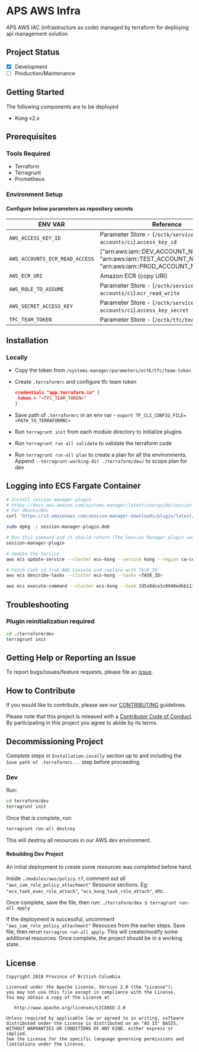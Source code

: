 
# APS AWS Infra
<!--- [![License](https://img.shields.io/badge/License-Apache%202.0-blue.svg)](./LICENSE) --->

APS AWS IAC (infrastructure as code) managed by terraform for deploying api management solution

## Project Status
- [x] Development
- [ ] Production/Maintenance

## Getting Started

The following components are to be deployed

- Kong v2.x

## Prerequisites

### Tools Required

- Terraform
- Terragrunt
- Prometheus

### Environment Setup

#### Configure below parameters as repository secrets

|ENV VAR|Reference|
|-|-|
|`AWS_ACCESS_KEY_ID`|Parameter Store - (`/octk/service-accounts/ci`).`access_key_id`|
|`AWS_ACCOUNTS_ECR_READ_ACCESS`|["arn:aws:iam::DEV_ACCOUNT_NUMBER:root", "arn:aws:iam::TEST_ACCOUNT_NUMBER:root", "arn:aws:iam::PROD_ACCOUNT_NUMBER:root"]|
|`AWS_ECR_URI`|Amazon ECR (copy URI)|""|
|`AWS_ROLE_TO_ASSUME`|Parameter Store - (`/octk/service-accounts/ci`).`ecr_read_write`|
`AWS_SECRET_ACCESS_KEY`|Parameter Store - (`/octk/service-accounts/ci`).`access_key_secret`|
|`TFC_TEAM_TOKEN`|Parameter Store - (`/octk/tfc/team-token`)|

## Installation

### Locally

- Copy the token from `/systems-manager/parameters/octk/tfc/team-token`
- Create `.terraformrc` and configure tfc team token

  ```json
  credentials "app.terraform.io" {
   token = "<TFC_TEAM_TOKEN>"
  }
  ```

- Save path of `.terraformrc` in an env var - `export TF_CLI_CONFIG_FILE=<PATH_TO_TERRAFORMRC>`
- Run `terragrunt init` from each module directory to initialize plugins
- Run `terragrunt run-all validate` to validate the terraform code
- Run `terragrunt run-all plan` to create a plan for all the environments. Append `--terragrunt-working-dir ./terraform/dev/` to scope plan for dev

## Logging into ECS Fargate Container

```bash
# Install session manager plugin 
# https://docs.aws.amazon.com/systems-manager/latest/userguide/session-manager-working-with-install-plugin.html
# For Ubuntu/WSL
curl "https://s3.amazonaws.com/session-manager-downloads/plugin/latest/ubuntu_64bit/session-manager-plugin.deb" -o "session-manager-plugin.deb"

sudo dpkg -i session-manager-plugin.deb

# Run this command and it should return (The Session Manager plugin was installed successfully. Use the AWS CLI to start a session.)
session-manager-plugin

# Update the Service
aws ecs update-service --cluster ecs-kong --service kong --region ca-central-1 --enable-execute-command --force-new-deployment > /dev/null

# Fetch task id from AWS Console and replace with TASK_ID
aws ecs describe-tasks --cluster ecs-kong --tasks <TASK_ID>

aws ecs execute-command --cluster ecs-kong --task 2d5a9dce3c0940edbb1172a40f61b9e5 --container prom-metrics-proxy --interactive --command "/bin/bash"
```

## Troubleshooting

### Plugin reinitialization required

```bash
cd ./terraform/dev
terragrunt init
```

## Getting Help or Reporting an Issue
<!--- Example below, modify accordingly --->
To report bugs/issues/feature requests, please file an [issue](../../issues).


## How to Contribute
<!--- Example below, modify accordingly --->
If you would like to contribute, please see our [CONTRIBUTING](./CONTRIBUTING.md) guidelines.

Please note that this project is released with a [Contributor Code of Conduct](./CODE_OF_CONDUCT.md). 
By participating in this project you agree to abide by its terms.


## Decommissioning Project

Complete steps in `Installation.Locally` section up to and including the `Save path of .terraformrc...` step before proceeding.

### Dev

Run:

```sh
cd terraform/dev
terragrunt init
```

Once that is complete, run:

```sh
terragrunt run-all destroy
```

This will destroy all resources in our AWS dev environment.

#### Rebuilding Dev Project

An initial deployment to create some resources was completed before hand.

Inside `./modules/aws/policy.tf`, comment out all `"aws_iam_role_policy_attachment"` Resource sections. Eg: `"ecs_task_exec_role_attach"`, `"ecs_kong_task_role_attach"`, etc.

Once complete, save the file, then run: `./terraform/dev $ terragrunt run-all apply`

If the deployment is successful, uncomment `"aws_iam_role_policy_attachment"` Resouces from the earlier steps. Save file, then rerun `terragrun run-all apply`. This will create/modify some additional resources. Once complete, the project should be in a working state.

## License
<!--- Example below, modify accordingly --->
    Copyright 2018 Province of British Columbia

    Licensed under the Apache License, Version 2.0 (the "License");
    you may not use this file except in compliance with the License.
    You may obtain a copy of the License at

       http://www.apache.org/licenses/LICENSE-2.0

    Unless required by applicable law or agreed to in writing, software
    distributed under the License is distributed on an "AS IS" BASIS,
    WITHOUT WARRANTIES OR CONDITIONS OF ANY KIND, either express or implied.
    See the License for the specific language governing permissions and
    limitations under the License.
